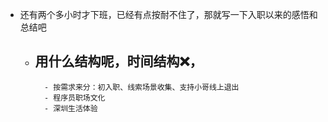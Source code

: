 - 还有两个多小时才下班，已经有点按耐不住了，那就写一下入职以来的感悟和总结吧
	- 用什么结构呢，时间结构❌，
		-
			- 按需求来分：初入职、线索场景收集、支持小哥线上退出
			- 程序员职场文化
			- 深圳生活体验